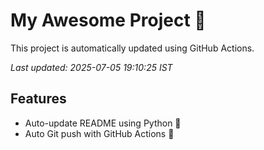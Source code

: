 # My Awesome Project 🚀

This project is automatically updated using GitHub Actions.

_Last updated: 2025-07-05 19:10:25 IST_

## Features
- Auto-update README using Python 🐍
- Auto Git push with GitHub Actions 🤖
